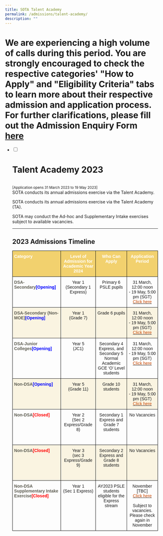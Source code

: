 ```yaml
---
title: SOTA Talent Academy
permalink: /admissions/talent-academy/
description: ""
---
```

# We are experiencing a high volume of calls during this period. You are strongly encouraged to check the respective categories' "How to Apply" and "Eligibility Criteria" tabs to learn more about their respective admission and application process. For further clarifications, please fill out the Admission Enquiry Form [here](https://docs.google.com/forms/d/e/1FAIpQLSdtZjhT2ieKmE3IkaWDHaZyQ5IkfzYTyhjLDlmWDtfrCLkrOg/viewform)


<ul class="jekyllcodex_accordion">
  <li>
    <input id="accordion1" type="checkbox">
		<label for="accordion1"><h1>Talent Academy 2023 </h1><br><small>[Application opens 31 March 2023 to 19 May 2023]</small><br>
SOTA conducts its annual admissions exercise via the Talent Academy.</label>
    <div>
			<p>SOTA conducts its annual admissions exercise via the Talent Academy (TA).</p>
			<p>SOTA may conduct the Ad-hoc and Supplementary Intake exercises subject to available vacancies.</p>
			<hr>
			<h2>2023 Admissions Timeline</h2>
			<p><style type="text/css">
.tg  {border-collapse:collapse;border-spacing:0;}
.tg td{border-color:black;border-style:solid;border-width:1px;font-family:Arial, sans-serif;font-size:14px;
  overflow:hidden;padding:10px 5px;word-break:normal;}
.tg th{border-color:black;border-style:solid;border-width:1px;font-family:Arial, sans-serif;font-size:14px;
  font-weight:normal;overflow:hidden;padding:10px 5px;word-break:normal;}
.tg .tg-fucx{background-color:#FAF4E1;text-align:center;vertical-align:top}
.tg .tg-r2j7{background-color:#F2D16E;color:#FFF;font-weight:bold;text-align:left;vertical-align:top}
.tg .tg-baqh{text-align:center;vertical-align:top}
.tg .tg-c2h1{background-color:#F2D16E;color:#FFF;font-weight:bold;text-align:center;vertical-align:top}
.tg .tg-ebeg{color:#5E5D52;font-weight:bold;text-align:left;vertical-align:top}
.tg .tg-sq7m{background-color:#FAF4E1;color:#5E5D52;font-weight:bold;text-align:left;vertical-align:top}
</style>
<table class="tg">
<thead>
  <tr>
    <th class="tg-r2j7"><span style="font-weight:bold;color:#FFF;background-color:#F2D16E">Category</span></th>
    <th class="tg-c2h1"><span style="font-weight:bold;color:#FFF;background-color:#F2D16E">Level of Admission for Academic Year 2024</span></th>
    <th class="tg-c2h1"><span style="font-weight:bold;color:#FFF;background-color:#F2D16E">Who Can Apply</span></th>
    <th class="tg-c2h1"><span style="font-weight:bold;color:#FFF;background-color:#F2D16E">Application Period</span></th>
  </tr>
</thead>
<tbody>
  <tr>
    <td class="tg-ebeg"><span style="color:#5E5D52;background-color:transparent">DSA-Secondary</span><span style="color:blue">[Opening]</span></td>
    <td class="tg-baqh">Year 1<br>(Secondary 1 Express)</td>
    <td class="tg-baqh">Primary 6 PSLE pupils</td>
    <td class="tg-baqh">31 March, 12:00 noon<br>- 19 May, 5:00 pm (SGT)<br><a href="/admissions/talent-academy/dsa-sec"><span style="text-decoration:none;color:#C74600;background-color:transparent">Click here</span></a><br></td>
  </tr>
  <tr>
    <td class="tg-sq7m"><span style="color:#5E5D52;background-color:transparent">DSA-Secondary (Non-MOE)</span><span style="color:blue">[Opening]</span></td>
    <td class="tg-fucx">Year 1<br>(Grade 7)</td>
    <td class="tg-fucx">Grade 6 pupils</td>
    <td class="tg-fucx">31 March, 12:00 noon<br>- 19 May, 5:00 pm (SGT)<br><a href="/admissions/talent-academy/dsa-sec-non-moe"><span style="text-decoration:none;color:#C74600;background-color:transparent">Click here</span></a><br></td>
  </tr>
  <tr>
    <td class="tg-ebeg"><span style="color:#5E5D52;background-color:transparent">DSA-Junior Colleges</span><span style="color:blue">[Opening]</span></td>
    <td class="tg-baqh">Year 5<br>(JC1)</td>
    <td class="tg-baqh">Secondary 4 Express, and Secondary 5 Normal Academic GCE ‘O’ Level students</td>
    <td class="tg-baqh">31 March, 12:00 noon<br>- 19 May, 5:00 pm (SGT)<br><a href="/admissions/talent-academy/dsa-jc"><span style="text-decoration:none;color:#C74600;background-color:transparent">Click here</span></a></td>
  </tr>
  <tr>
    <td class="tg-sq7m"><span style="color:#5E5D52;background-color:transparent">Non-DSA</span><span style="color:blue">[Opening]</span></td>
    <td class="tg-fucx">Year 5<br>(Grade 11)</td>
    <td class="tg-fucx">Grade 10 students</td>
    <td class="tg-fucx">31 March, 12:00 noon<br>- 19 May, 5:00 pm (SGT)<br><a href="/admissions/talent-academy/non-dsa"><span style="text-decoration:none;color:#C74600;background-color:transparent">Click here</span></a><br></td>
  </tr>
  <tr>
    <td class="tg-ebeg"><span style="color:#5E5D52;background-color:transparent">Non-DSA</span><span style="color:red">[Closed]</span></td>
    <td class="tg-baqh">Year 2<br>(Sec 2 Express/Grade 8)<br><br></td>
    <td class="tg-baqh">Secondary 1 Express and Grade 7 students<br><br><br></td>
    <td class="tg-baqh">No Vacancies<br></td>
  </tr>
  <tr>
    <td class="tg-sq7m"><span style="color:#5E5D52;background-color:transparent">Non-DSA</span><span style="color:red">[Closed]</span></td>
    <td class="tg-fucx">Year 3<br>(sec 3 Express/Grade 9)<br></td>
    <td class="tg-fucx">Secondary 2 Express and Grade 8 students<br><br><br></td>
    <td class="tg-fucx">No Vacancies<br></td>
  </tr>
  <tr>
    <td class="tg-ebeg"><span style="color:#5E5D52;background-color:transparent">Non-DSA Supplementary Intake Exercise</span><span style="color:red">[Closed]</span></td>
    <td class="tg-baqh">Year 1<br>(Sec 1 Express)<br><br></td>
    <td class="tg-baqh">AY2023 PSLE students eligible for the Express stream<br><br><br></td>
    <td class="tg-baqh">November [TBC]<br><a href="/admissions/talent-academy/sie"><span style="text-decoration:none;color:#C74600;background-color:transparent">Click here</span></a><br><br>Subject to vacancies. Please check again in November</td>
  </tr>
</tbody>
</table></p>
    </div>
	</li>  
</ul>